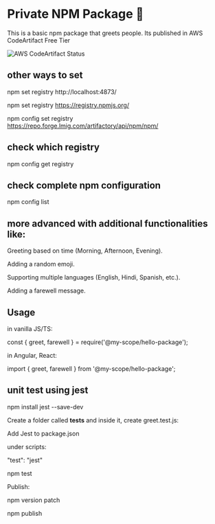 # Private NPM Package 🎯

This is a basic npm package that greets people. Its published in AWS CodeArtifact Free Tier

![AWS CodeArtifact Status](https://img.shields.io/badge/AWS%20CodeArtifact-Status-success?logo=amazon&style=for-the-badge)


## other ways to set

npm set registry http://localhost:4873/

npm set registry https://registry.npmjs.org/

npm config set registry https://repo.forge.lmig.com/artifactory/api/npm/npm/ 

## check which registry

npm config get registry

## check complete npm configuration

npm config list


## more advanced with additional functionalities like:

Greeting based on time (Morning, Afternoon, Evening). 

Adding a random emoji.

Supporting multiple languages (English, Hindi, Spanish, etc.).

Adding a farewell message.

## Usage

in vanilla JS/TS:

const { greet, farewell } = require('@my-scope/hello-package');

in Angular, React:

import { greet, farewell } from '@my-scope/hello-package';

## unit test using jest

npm install jest --save-dev

Create a folder called __tests__ and inside it, create greet.test.js:

Add Jest to package.json

under scripts:

   "test": "jest"

npm test
 
 Publish:
 
 npm version patch
 
npm publish
